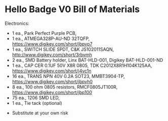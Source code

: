 Hello Badge V0 Bill of Materials 
===============================================

Electronics:

- 1 ea., Park Perfect Purple PCB, 
- 1 ea., ATMEGA328P-AU-ND 32TQFP, https://www.digikey.com/short/jbpvp7
- 1 ea., SWITCH SLIDE SPDT, C&K JS102011SAQN, http://www.digikey.com/short/3rbvmh
- 2 ea., SMD Battery holder, Linx BAT-HLD-001, Digikey BAT-HLD-001-ND
- 1 ea., CAP CER 0.1UF 50V X8R 0805, TDK C2012X8R1H104K125AA, https://www.digikey.com/short/j4vc1n
- 16 ea., TRANS NPN 40V 0.2A SOT23, MMBT3904-TP, https://www.digikey.com/short/jbpvh0
- 8 ea., 100 ohm 0805 resistors, RMCF0805JT100R, https://www.digikey.com/short/jbp100
- 75 ea., 1206 SMD LED, 
- 1 ea., Tie tack (optional)

   
* Substitute at your own risk
   
